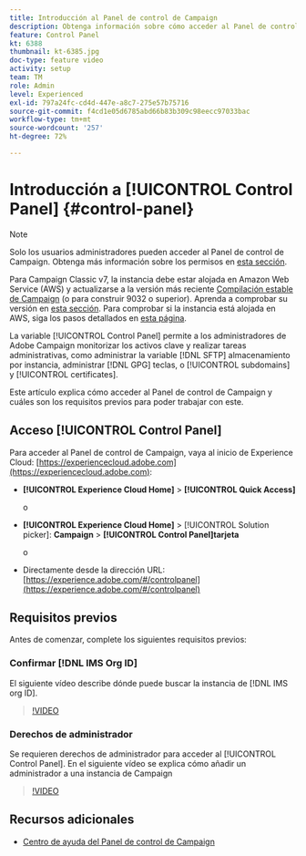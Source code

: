 ```yaml
---
title: Introducción al Panel de control de Campaign
description: Obtenga información sobre cómo acceder al Panel de control de Campaign y cuáles son los requisitos previos para poder trabajar con este.
feature: Control Panel
kt: 6388
thumbnail: kt-6385.jpg
doc-type: feature video
activity: setup
team: TM
role: Admin
level: Experienced
exl-id: 797a24fc-cd4d-447e-a8c7-275e57b75716
source-git-commit: f4cd1e05d6785abd66b83b309c98eecc97033bac
workflow-type: tm+mt
source-wordcount: '257'
ht-degree: 72%

---
```


# Introducción a [!UICONTROL Control Panel] {#control-panel}

>[!NOTE]
>
>Solo los usuarios administradores pueden acceder al Panel de control de Campaign. Obtenga más información sobre los permisos en [esta sección](https://experienceleague.adobe.com/docs/control-panel/using/discover-control-panel/managing-permissions.html?lang=es#discover-control-panel).
>
>Para Campaign Classic v7, la instancia debe estar alojada en Amazon Web Service (AWS) y actualizarse a la versión más reciente [Compilación estable de Campaign](https://experienceleague.adobe.com/docs/campaign-classic/using/release-notes/rn-overview.html?lang=es#rn-statuses) (o para construir 9032 o superior). Aprenda a comprobar su versión en [esta sección](https://experienceleague.adobe.com/docs/campaign-classic/using/getting-started/starting-with-adobe-campaign/launching-adobe-campaign.html?lang=es#getting-your-campaign-version). Para comprobar si la instancia está alojada en AWS, siga los pasos detallados en [esta página](faq.md#hosted-aws).

La variable [!UICONTROL Control Panel] permite a los administradores de Adobe Campaign monitorizar los activos clave y realizar tareas administrativas, como administrar la variable [!DNL SFTP] almacenamiento por instancia, administrar [!DNL GPG] teclas, o [!UICONTROL subdomains] y [!UICONTROL certificates].

Este artículo explica cómo acceder al Panel de control de Campaign y cuáles son los requisitos previos para poder trabajar con este.

## Acceso [!UICONTROL Control Panel]

Para acceder al Panel de control de Campaign, vaya al inicio de Experience Cloud: [https://experiencecloud.adobe.com](https://experiencecloud.adobe.com):

* **[!UICONTROL Experience Cloud Home]** > **[!UICONTROL Quick Access]**

   o
* **[!UICONTROL Experience Cloud Home]**  > [!UICONTROL Solution picker]: **Campaign** > **[!UICONTROL Control Panel]tarjeta**

   o

* Directamente desde la dirección URL: [https://experience.adobe.com/#/controlpanel](https://experience.adobe.com/#/controlpanel)

## Requisitos previos

Antes de comenzar, complete los siguientes requisitos previos:

### Confirmar [!DNL IMS Org ID]

El siguiente vídeo describe dónde puede buscar la instancia de [!DNL IMS org ID].

>[!VIDEO](https://video.tv.adobe.com/v/27183?quality=12)

### Derechos de administrador

Se requieren derechos de administrador para acceder al [!UICONTROL Control Panel].
En el siguiente vídeo se explica cómo añadir un administrador a una instancia de Campaign

>[!VIDEO](https://video.tv.adobe.com/v/27147?quality=12)

## Recursos adicionales

* [Centro de ayuda del Panel de control de Campaign](https://experienceleague.adobe.com/docs/control-panel/using/control-panel-home.html?lang=es)
